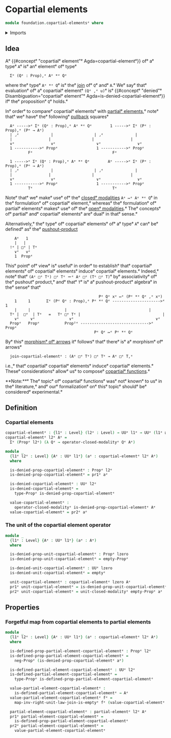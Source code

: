 # Copartial elements

```agda
module foundation.copartial-elementsᵉ where
```

<details><summary>Imports</summary>

```agda
open import foundation.dependent-pair-typesᵉ
open import foundation.empty-typesᵉ
open import foundation.negationᵉ
open import foundation.partial-elementsᵉ
open import foundation.universe-levelsᵉ

open import foundation-core.propositionsᵉ

open import orthogonal-factorization-systems.closed-modalitiesᵉ

open import synthetic-homotopy-theory.joins-of-typesᵉ
```

</details>

## Idea

Aᵉ {{#conceptᵉ "copartialᵉ element"ᵉ Agda=copartial-elementᵉ}} ofᵉ aᵉ typeᵉ `A`ᵉ isᵉ anᵉ
elementᵉ ofᵉ typeᵉ

```text
  Σᵉ (Qᵉ : Prop),ᵉ Aᵉ *ᵉ Qᵉ
```

where theᵉ typeᵉ `Aᵉ *ᵉ Q`ᵉ isᵉ theᵉ
[join](synthetic-homotopy-theory.joins-of-types.mdᵉ) ofᵉ `Q`ᵉ andᵉ `A`.ᵉ Weᵉ sayᵉ thatᵉ
evaluationᵉ ofᵉ aᵉ copartialᵉ elementᵉ `(Qᵉ ,ᵉ u)`ᵉ isᵉ
{{#conceptᵉ "denied"ᵉ Disambiguation="copartialᵉ element"ᵉ Agda=is-denied-copartial-elementᵉ}}
ifᵉ theᵉ propositionᵉ `Q`ᵉ holds.ᵉ

Inᵉ orderᵉ to compareᵉ copartialᵉ elementsᵉ with
[partialᵉ elements](foundation.partial-elements.md),ᵉ noteᵉ thatᵉ weᵉ haveᵉ theᵉ
followingᵉ [pullback](foundation.pullbacks.mdᵉ) squaresᵉ

```text
  Aᵉ ----->ᵉ Σᵉ (Qᵉ : Prop),ᵉ Aᵉ *ᵉ Qᵉ        1 ----->ᵉ Σᵉ (Pᵉ : Prop),ᵉ (Pᵉ → Aᵉ)
  | ⌟ᵉ              |                  | ⌟ᵉ              |
  |                |                  |                |
  ∨ᵉ                ∨ᵉ                  ∨ᵉ                ∨ᵉ
  1 ----------->ᵉ Propᵉ                 1 ----------->ᵉ Propᵉ
          Fᵉ                                   Fᵉ

  1 ----->ᵉ Σᵉ (Qᵉ : Prop),ᵉ Aᵉ *ᵉ Qᵉ        Aᵉ ----->ᵉ Σᵉ (Pᵉ : Prop),ᵉ (Pᵉ → Aᵉ)
  | ⌟ᵉ              |                  | ⌟ᵉ              |
  |                |                  |                |
  ∨ᵉ                ∨ᵉ                  ∨ᵉ                ∨ᵉ
  1 ----------->ᵉ Propᵉ                 1 ----------->ᵉ Propᵉ
          Tᵉ                                   Tᵉ
```

Noteᵉ thatᵉ weᵉ makeᵉ useᵉ ofᵉ theᵉ
[closedᵉ modalities](orthogonal-factorization-systems.closed-modalities.mdᵉ)
`Aᵉ ↦ᵉ Aᵉ *ᵉ Q`ᵉ in theᵉ formulationᵉ ofᵉ copartialᵉ element,ᵉ whereasᵉ theᵉ formulationᵉ ofᵉ
partialᵉ elementsᵉ makesᵉ useᵉ ofᵉ theᵉ
[openᵉ modalities](orthogonal-factorization-systems.open-modalities.md).ᵉ Theᵉ
conceptsᵉ ofᵉ partialᵉ andᵉ copartialᵉ elementsᵉ areᵉ dualᵉ in thatᵉ sense.ᵉ

Alternatively,ᵉ theᵉ typeᵉ ofᵉ copartialᵉ elementsᵉ ofᵉ aᵉ typeᵉ `A`ᵉ canᵉ beᵉ definedᵉ asᵉ
theᵉ [pushout-product](synthetic-homotopy-theory.pushout-products.mdᵉ)

```text
    Aᵉ   1
    |   |
  !ᵉ | □ᵉ | Tᵉ
    ∨ᵉ   ∨ᵉ
    1  Propᵉ
```

Thisᵉ pointᵉ ofᵉ viewᵉ isᵉ usefulᵉ in orderᵉ to establishᵉ thatᵉ copartialᵉ elementsᵉ ofᵉ
copartialᵉ elementsᵉ induceᵉ copartialᵉ elements.ᵉ Indeed,ᵉ noteᵉ thatᵉ
`(Aᵉ □ᵉ Tᵉ) □ᵉ Tᵉ ＝ᵉ Aᵉ □ᵉ (Tᵉ □ᵉ T)`ᵉ byᵉ associativityᵉ ofᵉ theᵉ pushoutᵉ product,ᵉ andᵉ thatᵉ
`T`ᵉ isᵉ aᵉ pushout-productᵉ algebraᵉ in theᵉ senseᵉ thatᵉ

```text
                                         Pᵉ Qᵉ xᵉ ↦ᵉ (Pᵉ *ᵉ Qᵉ ,ᵉ xᵉ)
    1     1       Σᵉ (Pᵉ Qᵉ : Prop),ᵉ Pᵉ *ᵉ Qᵉ --------------------->ᵉ 1
    |     |               |                                    |
  Tᵉ |  □ᵉ  | Tᵉ   =   Tᵉ □ᵉ Tᵉ |                                    |
    ∨ᵉ     ∨ᵉ               ∨ᵉ                                    ∨ᵉ
  Propᵉ   Propᵉ           Prop²ᵉ ------------------------------>ᵉ Propᵉ
                                       Pᵉ Qᵉ ↦ᵉ Pᵉ *ᵉ Qᵉ
```

Byᵉ thisᵉ [morphismᵉ ofᵉ arrows](foundation.morphisms-arrows.mdᵉ) itᵉ followsᵉ thatᵉ
thereᵉ isᵉ aᵉ morphismᵉ ofᵉ arrowsᵉ

```text
  join-copartial-elementᵉ : (Aᵉ □ᵉ Tᵉ) □ᵉ Tᵉ → Aᵉ □ᵉ T,ᵉ
```

i.e.,ᵉ thatᵉ copartialᵉ copartialᵉ elementsᵉ induceᵉ copartialᵉ elements.ᵉ Theseᵉ
considerationsᵉ allowᵉ usᵉ to composeᵉ
[copartialᵉ functions](foundation.copartial-functions.md).ᵉ

**Note:**ᵉ Theᵉ topicᵉ ofᵉ copartialᵉ functionsᵉ wasᵉ notᵉ knownᵉ to usᵉ in theᵉ
literature,ᵉ andᵉ ourᵉ formalizationᵉ onᵉ thisᵉ topicᵉ shouldᵉ beᵉ consideredᵉ
experimental.ᵉ

## Definition

### Copartial elements

```agda
copartial-elementᵉ : {l1ᵉ : Level} (l2ᵉ : Level) → UUᵉ l1ᵉ → UUᵉ (l1ᵉ ⊔ lsuc l2ᵉ)
copartial-elementᵉ l2ᵉ Aᵉ =
  Σᵉ (Propᵉ l2ᵉ) (λ Qᵉ → operator-closed-modalityᵉ Qᵉ Aᵉ)

module _
  {l1ᵉ l2ᵉ : Level} {Aᵉ : UUᵉ l1ᵉ} (aᵉ : copartial-elementᵉ l2ᵉ Aᵉ)
  where

  is-denied-prop-copartial-elementᵉ : Propᵉ l2ᵉ
  is-denied-prop-copartial-elementᵉ = pr1ᵉ aᵉ

  is-denied-copartial-elementᵉ : UUᵉ l2ᵉ
  is-denied-copartial-elementᵉ =
    type-Propᵉ is-denied-prop-copartial-elementᵉ

  value-copartial-elementᵉ :
    operator-closed-modalityᵉ is-denied-prop-copartial-elementᵉ Aᵉ
  value-copartial-elementᵉ = pr2ᵉ aᵉ
```

### The unit of the copartial element operator

```agda
module _
  {l1ᵉ : Level} {Aᵉ : UUᵉ l1ᵉ} (aᵉ : Aᵉ)
  where

  is-denied-prop-unit-copartial-elementᵉ : Propᵉ lzero
  is-denied-prop-unit-copartial-elementᵉ = empty-Propᵉ

  is-denied-unit-copartial-elementᵉ : UUᵉ lzero
  is-denied-unit-copartial-elementᵉ = emptyᵉ

  unit-copartial-elementᵉ : copartial-elementᵉ lzero Aᵉ
  pr1ᵉ unit-copartial-elementᵉ = is-denied-prop-unit-copartial-elementᵉ
  pr2ᵉ unit-copartial-elementᵉ = unit-closed-modalityᵉ empty-Propᵉ aᵉ
```

## Properties

### Forgetful map from copartial elements to partial elements

```agda
module _
  {l1ᵉ l2ᵉ : Level} {Aᵉ : UUᵉ l1ᵉ} (aᵉ : copartial-elementᵉ l2ᵉ Aᵉ)
  where

  is-defined-prop-partial-element-copartial-elementᵉ : Propᵉ l2ᵉ
  is-defined-prop-partial-element-copartial-elementᵉ =
    neg-Propᵉ (is-denied-prop-copartial-elementᵉ aᵉ)

  is-defined-partial-element-copartial-elementᵉ : UUᵉ l2ᵉ
  is-defined-partial-element-copartial-elementᵉ =
    type-Propᵉ is-defined-prop-partial-element-copartial-elementᵉ

  value-partial-element-copartial-elementᵉ :
    is-defined-partial-element-copartial-elementᵉ → Aᵉ
  value-partial-element-copartial-elementᵉ fᵉ =
    map-inv-right-unit-law-join-is-emptyᵉ fᵉ (value-copartial-elementᵉ aᵉ)

  partial-element-copartial-elementᵉ : partial-elementᵉ l2ᵉ Aᵉ
  pr1ᵉ partial-element-copartial-elementᵉ =
    is-defined-prop-partial-element-copartial-elementᵉ
  pr2ᵉ partial-element-copartial-elementᵉ =
    value-partial-element-copartial-elementᵉ
```